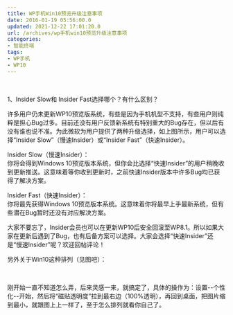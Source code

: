 ```yaml
---
title: WP手机Win10预览升级注意事项
date: 2016-01-19 05:56:00.0
updated: 2021-12-22 17:01:20.0
url: /archives/wp手机win10预览升级注意事项
categories: 
- 智能终端
tags: 
- WP手机
- WP10
---
```


<p>&nbsp;</p><p>1、Insider Slow和 Insider Fast选择哪个？有什么区别？</p><p>许多用户仍未更新WP10预览版系统，有些是因为手机机型不支持，有些用户则纯粹是担心Bug过多。目前还没有用户反馈新系统有特别重大的Bug存在，但以后有没有谁也说不准。为此微软为用户提供了两种升级选择，如上图所示，用户可以选择“Insider Slow”（慢速Insider）或“Insider Fast”（快速Insider）。</p><p>Insider Slow（慢速Insider）：<br />你将会得到Windows 10预览版本系统，但你会比选择“快速Insider”的用户稍晚收到更新推送。这意味着等你收到更新时，之前快速Insider版本中许多Bug均已获得了解决方案。</p><p>Insider Fast（快速Insider）：<br />你将最先获得Windows 10预览版本系统。这意味着你将最早上手最新系统，但有些潜在Bug暂时还没有对应解决方案。</p><p>大家不要忘了，Insider会员也可以在更新WP10后安全回滚至WP8.1。所以如果大家在更新后遇到了Bug，也有后备方案可以选择。大家会选择“快速Insider”还是“慢速Insider”呢？欢迎回帖评论！</p><p>另外关于Win10这种排列（见图吧）：</p><p>&nbsp;</p><p>刚开始一直不知道怎么弄，后来灵感一来，就搞定了，具体的操作为：设置--个性化--开始，然后将“磁贴透明度”拉到最右边（100%透明），再回到桌面，把图片缩到最小，就跟图上上一样了，至于怎么排列就看你自己了。</p>